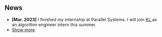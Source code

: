 ## News

<ul>
<li><strong>[Mar. 2023]</strong> I finished my internship at Parallel Systems. I will join <a href="https://www.kla.com/">KL </a> as an algorithm engineer intern this summer.</li>

  
<li> <a href="javascript:toggle_vis('newsmore')">Show more</a> </li>
<div id="newsmore" style="display:none"> 
  <li><strong>[Sept. 2019]</strong> I started my Ph.D. journey at UCLA.</li>
</div>

</ul>

